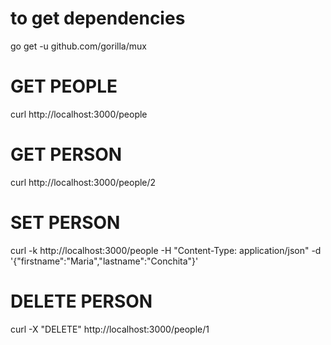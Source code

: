 # to get dependencies
go get -u github.com/gorilla/mux

# GET PEOPLE
curl http://localhost:3000/people

# GET PERSON
curl http://localhost:3000/people/2

# SET PERSON
curl -k http://localhost:3000/people -H "Content-Type: application/json" -d '{"firstname":"Maria","lastname":"Conchita"}'

# DELETE PERSON
curl -X "DELETE" http://localhost:3000/people/1
